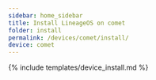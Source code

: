 ```yaml
---
sidebar: home_sidebar
title: Install LineageOS on comet
folder: install
permalink: /devices/comet/install/
device: comet
---
```

{% include templates/device_install.md %}
